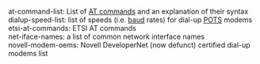 at-command-list: List of [AT commands](https://en.wikibooks.org/wiki/Serial_Programming/Modems_and_AT_Commands "Serial Programming, Modems and AT Commands") and an explanation of their syntax  
dialup-speed-list: list of speeds (i.e. [baud](https://wikipedia.org/wiki/Baud) rates) for dial-up [POTS](https://wikipedia.org/wiki/Plain_old_telephone_service "Plain Old Telephone Service") modems  
etsi-at-commands: ETSI AT commands  
net-iface-names: a list of common network interface names  
novell-modem-oems: Novell DeveloperNet (now defunct) certified dial-up modems list  
